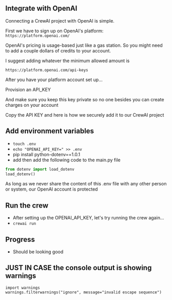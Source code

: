 ## Integrate with OpenAI

Connecting a CrewAI project with OpenAI is simple.

First we have to sign up on OpenAI's platform: `https://platform.openai.com/`

OpenAI's pricing is usage-based just like a gas station. So you might need to add a couple dollars of credits to your account.

I suggest adding whatever the minimum allowed amount is

`https://platform.openai.com/api-keys`

After you have your platform account set up...

Provision an API_KEY

And make sure you keep this key private so no one besides you can create charges on your account

Copy the API KEY and here is how we securely add it to our CrewAI project

## Add environment variables

- `touch .env`
- `echo "OPENAI_API_KEY=" >> .env`
- pip install python-dotenv==1.0.1
- add then add the following code to the main.py file
```main.py
from dotenv import load_dotenv
load_dotenv()
```

As long as we never share the content of this .env file with any other person or system, our OpenAI account is protected

## Run the crew

- After setting up the OPENAI_API_KEY, let's try running the crew again...
- `crewai run`

## Progress

- Should be looking good

## JUST IN CASE the console output is showing warnings

```
import warnings
warnings.filterwarnings("ignore", message="invalid escape sequence")
```